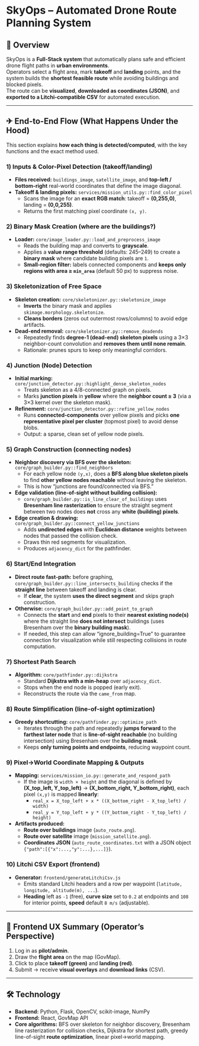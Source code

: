 # SkyOps – Automated Drone Route Planning System

## 📌 Overview
SkyOps is a **Full-Stack system** that automatically plans safe and efficient drone flight paths in **urban environments**.  
Operators select a flight area, mark **takeoff** and **landing** points, and the system builds the **shortest feasible route** while avoiding buildings and blocked pixels.  
The route can be **visualized**, **downloaded as coordinates (JSON)**, and **exported to a Litchi-compatible CSV** for automated execution.

---

## ✈ End-to-End Flow (What Happens Under the Hood)
This section explains **how each thing is detected/computed**, with the key functions and the exact method used.

### 1) Inputs & Color-Pixel Detection (takeoff/landing)
- **Files received:** `buildings_image`, `satellite_image`, and **top-left / bottom-right** real-world coordinates that define the image diagonal.
- **Takeoff & landing pixels:** `services/mission_utils.py::find_color_pixel`
  - Scans the image for an **exact RGB match**: takeoff = **(0,255,0)**, landing = **(0,0,255)**.
  - Returns the first matching pixel coordinate `(x, y)`.

### 2) Binary Mask Creation (where are the buildings?)
- **Loader:** `core/image_loader.py::load_and_preprocess_image`
  - Reads the building map and converts to **grayscale**.
  - Applies a **value range threshold** (defaults: 245–249) to create a **binary mask** where candidate building pixels are `1`.
  - **Small-region filter:** labels connected components and **keeps only regions with area ≥ `min_area`** (default 50 px) to suppress noise.

### 3) Skeletonization of Free Space
- **Skeleton creation:** `core/skeletonizer.py::skeletonize_image`
  - **Inverts** the binary mask and applies `skimage.morphology.skeletonize`.
  - **Cleans borders** (zeros out outermost rows/columns) to avoid edge artifacts.
- **Dead-end removal:** `core/skeletonizer.py::remove_deadends`
  - Repeatedly finds **degree‑1 (dead-end) skeleton pixels** using a 3×3 neighbor-count convolution and **removes them until none remain**.
  - Rationale: prunes spurs to keep only meaningful corridors.

### 4) Junction (Node) Detection
- **Initial marking:** `core/junction_detector.py::highlight_dense_skeleton_nodes`
  - Treats skeleton as a 4/8-connected graph on pixels.
  - Marks **junction pixels** in **yellow** where the **neighbor count ≥ 3** (via a 3×3 kernel over the skeleton mask).
- **Refinement:** `core/junction_detector.py::refine_yellow_nodes`
  - Runs **connected-components** over yellow pixels and picks **one representative pixel per cluster** (topmost pixel) to avoid dense blobs.
  - Output: a sparse, clean set of yellow node pixels.

### 5) Graph Construction (connecting nodes)
- **Neighbor discovery via BFS over the skeleton:** `core/graph_builder.py::find_neighbors`
  - For each yellow node `(y,x)`, does a **BFS along blue skeleton pixels** to find **other yellow nodes reachable** without leaving the skeleton.
  - This is how “junctions are found/connected via BFS.”
- **Edge validation (line-of-sight without building collision):**
  - `core/graph_builder.py::is_line_clear_of_buildings` uses **Bresenham line rasterization** to ensure the straight segment between two nodes does **not** cross any **white (building) pixels**.
- **Edge creation & drawing:** `core/graph_builder.py::connect_yellow_junctions`
  - Adds **undirected edges** with **Euclidean distance** weights between nodes that passed the collision check.
  - Draws thin red segments for visualization.
  - Produces `adjacency_dict` for the pathfinder.

### 6) Start/End Integration
- **Direct route fast‑path:** before graphing, `core/graph_builder.py::line_intersects_building` checks if the **straight line** between takeoff and landing is clear.  
  - If **clear**, the system **uses the direct segment** and skips graph construction.
- **Otherwise:** `core/graph_builder.py::add_point_to_graph`
  - Connects the **start** and **end** pixels to their **nearest existing node(s)** where the straight line **does not intersect** buildings (uses Bresenham over the **binary building mask**).
  - If needed, this step can allow “ignore_building=True” to guarantee connection for visualization while still respecting collisions in route computation.

### 7) Shortest Path Search
- **Algorithm:** `core/pathfinder.py::dijkstra`
  - Standard **Dijkstra with a min‑heap** over `adjacency_dict`.
  - Stops when the end node is popped (early exit).  
  - Reconstructs the route via the `came_from` map.

### 8) Route Simplification (line-of-sight optimization)
- **Greedy shortcutting:** `core/pathfinder.py::optimize_path`
  - Iterates through the path and repeatedly **jumps forward** to the **farthest later node** that is **line‑of‑sight reachable** (no building intersection) using Bresenham over the **building mask**.
  - Keeps **only turning points and endpoints**, reducing waypoint count.

### 9) Pixel→World Coordinate Mapping & Outputs
- **Mapping:** `services/mission_io.py::generate_and_respond_path`
  - If the image is `width × height` and the diagonal is defined by **(X_top_left, Y_top_left)** → **(X_bottom_right, Y_bottom_right)**, each pixel `(x,y)` is mapped **linearly**:
    - `real_x = X_top_left + x * ((X_bottom_right - X_top_left) / width)`
    - `real_y = Y_top_left + y * ((Y_bottom_right - Y_top_left) / height)`
- **Artifacts produced:**
  - **Route over buildings** image (`auto_route.png`).
  - **Route over satellite** image (`mission_satellite.png`).
  - **Coordinates JSON** (`auto_route_coordinates.txt` with a JSON object `{"path":[{"x":...,"y":...},...]}`).

### 10) Litchi CSV Export (frontend)
- **Generator:** `frontend/generateLitchiCsv.js`
  - Emits standard Litchi headers and a row per waypoint (`latitude, longitude, altitude(m), ...`).
  - **Heading** left as `-1` (free), **curve size** set to `0.2` at endpoints and `108` for interior points, **speed** default `8 m/s` (adjustable).

---

## 🔐 Frontend UX Summary (Operator’s Perspective)
1. Log in as **pilot/admin**.
2. Draw the **flight area** on the map (GovMap).
3. Click to place **takeoff (green)** and **landing (red)**.
4. Submit → receive **visual overlays** and **download links** (CSV).

---

## 🛠 Technology
- **Backend:** Python, Flask, OpenCV, scikit-image, NumPy
- **Frontend:** React, GovMap API
- **Core algorithms:** BFS over skeleton for neighbor discovery, Bresenham line rasterization for collision checks, Dijkstra for shortest path, greedy line-of-sight **route optimization**, linear pixel→world mapping.

